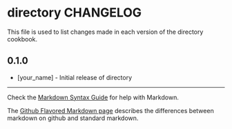# directory CHANGELOG

This file is used to list changes made in each version of the directory cookbook.

## 0.1.0
- [your_name] - Initial release of directory

- - -
Check the [Markdown Syntax Guide](http://daringfireball.net/projects/markdown/syntax) for help with Markdown.

The [Github Flavored Markdown page](http://github.github.com/github-flavored-markdown/) describes the differences between markdown on github and standard markdown.

